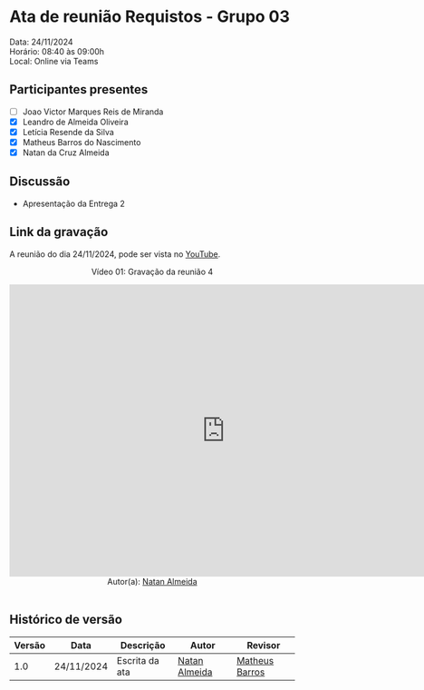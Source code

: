 # Ata de reunião Requistos - Grupo 03

Data: 24/11/2024 <br>
Horário: 08:40 às 09:00h<br>
Local: Online via Teams

## Participantes presentes

- [ ] Joao Victor Marques Reis de Miranda
- [x] Leandro de Almeida Oliveira
- [x] Letícia Resende da Silva
- [x] Matheus Barros do Nascimento
- [x] Natan da Cruz Almeida

## Discussão

- Apresentação da Entrega 2


## Link da gravação
A reunião do dia 24/11/2024, pode ser vista no [YouTube](https://youtu.be/kBuTdjq2_I8).</p>

<center>
    <p>Vídeo 01: Gravação da reunião 4</p>
    <iframe width="760" height="515" src="https://www.youtube.com/embed/kBuTdjq2_I8?si=mwanWK15pMatGraV" title="YouTube video player" frameborder="0" allow="accelerometer; autoplay; clipboard-write; encrypted-media; gyroscope; picture-in-picture; web-share" referrerpolicy="strict-origin-when-cross-origin" allowfullscreen></iframe>
    
</center>

<center>Autor(a): <a href="https://github.com/natanalmeida03" target = "_blank">Natan Almeida</a></h6></center>

<br>

## Histórico de versão

<center>

| Versão | Data       | Descrição                | Autor                                       | Revisor                                      |
| ------ | ---------- | ------------------------ | ------------------------------------------------ | ------------------------------------------------ |
|  1.0   | 24/11/2024 | Escrita da ata | [Natan Almeida](https://github.com/natanalmeida03) | [Matheus Barros ](https://github.com/Ninja-Haiyai)  |


</center>